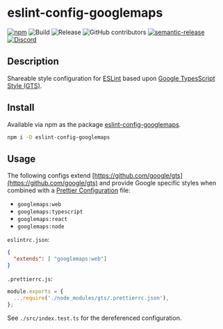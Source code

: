 # eslint-config-googlemaps

[![npm](https://img.shields.io/npm/v/eslint-config-googlemaps)](https://www.npmjs.com/package/eslint-config-googlemaps)
![Build](https://github.com/googlemaps/eslint-config-googlemaps/workflows/Test/badge.svg)
![Release](https://github.com/googlemaps/eslint-config-googlemaps/workflows/Release/badge.svg)
![GitHub contributors](https://img.shields.io/github/contributors/googlemaps/eslint-config-googlemaps?color=green)
[![semantic-release](https://img.shields.io/badge/%20%20%F0%9F%93%A6%F0%9F%9A%80-semantic--release-e10079.svg)](https://github.com/semantic-release/semantic-release)
[![Discord](https://img.shields.io/discord/676948200904589322?color=6A7EC2&logo=discord&logoColor=ffffff)](https://discord.gg/jRteCzP)

## Description
Shareable style configuration for [ESLint](https://eslint.org/) based upon [Google TypesScript Style (GTS)](https://www.npmjs.com/package/gts).

## Install

Available via npm as the package [eslint-config-googlemaps](https://www.npmjs.com/package/eslint-config-googlemaps).

```sh
npm i -D eslint-config-googlemaps
```

## Usage

The following configs extend [https://github.com/google/gts](https://github.com/google/gts) and provide Google specific styles when combined with a [Prettier Configuration](https://prettier.io/docs/en/configuration.html) file:

- `googlemaps:web`
- `googlemaps:typescript`
- `googlemaps:react`
- `googlemaps:node`

`eslintrc.json`:
```json
{
  "extends": [ "googlemaps:web"]
}
```

`.prettierrc.js`:
```js
module.exports = {
  ...require('./node_modules/gts/.prettierrc.json'),
};
```

See `./src/index.test.ts` for the dereferenced configuration.
